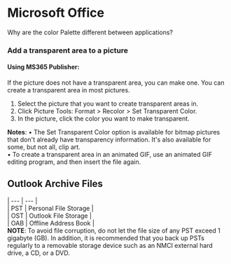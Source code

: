 # Microsoft Office

Why are the color Palette different between applications?

### Add a transparent area to a picture

#### Using MS365 Publisher:
If the picture does not have a transparent area, you can make one. You can create a transparent area in most pictures.  
1.	Select the picture that you want to create transparent areas in.  
2.	Click Picture Tools: Format > Recolor > Set Transparent Color.  
3.	In the picture, click the color you want to make transparent.  

**Notes**: 
•	The Set Transparent Color option is available for bitmap pictures that don't already have transparency information. It's also available for some, but not all, clip art.  
•	To create a transparent area in an animated GIF, use an animated GIF editing program, and then insert the file again.  



## Outlook Archive Files

| --- | --- |  
| PST | Personal File Storage |  
| OST | Outlook File Storage |  
| OAB | Offline Address Book |  
**NOTE**: To avoid file corruption, do not let the file size of any PST exceed 1 gigabyte (GB). In addition, it is recommended that you back up PSTs regularly to a removable storage device such as an NMCI external hard drive, a CD, or a DVD.

